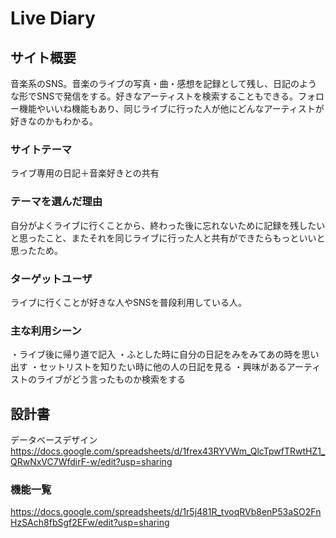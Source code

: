 # Live Diary
## サイト概要
音楽系のSNS。音楽のライブの写真・曲・感想を記録として残し、日記のような形でSNSで発信をする。好きなアーティストを検索することもできる。フォロー機能やいいね機能もあり、同じライブに行った人が他にどんなアーティストが好きなのかもわかる。

### サイトテーマ
ライブ専用の日記＋音楽好きとの共有

### テーマを選んだ理由
自分がよくライブに行くことから、終わった後に忘れないために記録を残したいと思ったこと、またそれを同じライブに行った人と共有ができたらもっといいと思ったため。

### ターゲットユーザ
ライブに行くことが好きな人やSNSを普段利用している人。

### 主な利用シーン
・ライブ後に帰り道で記入
・ふとした時に自分の日記をみをみてあの時を思い出す
・セットリストを知りたい時に他の人の日記を見る
・興味があるアーティストのライブがどう言ったものか検索をする

## 設計書
データベースデザイン
https://docs.google.com/spreadsheets/d/1frex43RYVWm_QlcTpwfTRwtHZ1_QRwNxVC7WfdirF-w/edit?usp=sharing

### 機能一覧
https://docs.google.com/spreadsheets/d/1r5j481R_tvoqRVb8enP53aSO2FnHzSAch8fbSgf2EFw/edit?usp=sharing


